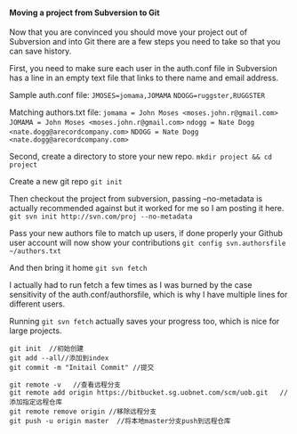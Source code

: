 #### Moving a project from Subversion to Git

Now that you are convinced you should move your project out of Subversion and into Git there are a few steps you need to take so that you can save history.

First, you need to make sure each user in the auth.conf file in Subversion has a line in an empty text file that links to there name and email address.

Sample auth.conf file:
`JMOSES=jomama,JOMAMA`
`NDOGG=ruggster,RUGGSTER`

Matching authors.txt file:
`jomama = John Moses <moses.john.r@gmail.com>`
`JOMAMA = John Moses <moses.john.r@gmail.com>`
`ndogg = Nate Dogg <nate.dogg@arecordcompany.com>`
`NDOGG = Nate Dogg <nate.dogg@arecordcompany.com>`

Second, create a directory to store your new repo. `mkdir project && cd project`

Create a new git repo `git init`

Then checkout the project from subversion, passing –no-metadata is actually recommended against but it worked for me so I am posting it here. `git svn init http://svn.com/proj --no-metadata`

Pass your new authors file to match up users, if done properly your Github user account will now show your contributions
`git config svn.authorsfile ~/authors.txt`

And then bring it home
`git svn fetch`

I actually had to run fetch a few times as I was burned by the case sensitivity of the auth.conf/authorsfile, which is why I have multiple lines for different users.

Running `git svn fetch` actually saves your progress too, which is nice for large projects.





```git
git init  //初始创建
git add --all//添加到index
git commit -m "Initail Commit" //提交

git remote -v   //查看远程分支
git remote add origin https://bitbucket.sg.uobnet.com/scm/uob.git   //添加指定远程仓库
git remote remove origin //移除远程分支
git push -u origin master  //将本地master分支push到远程仓库
```

